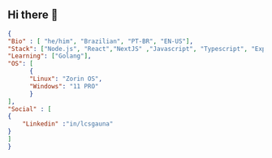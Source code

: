 ## Hi there 🤠

```json
{
"Bio" : [ "he/him", "Brazilian", "PT-BR", "EN-US"],
"Stack": ["Node.js", "React","NextJS" ,"Javascript", "Typescript", "Express", "Fastify", "Postgres" , "Sqlite", "Docker" ],
"Learning": ["Golang"],
"OS": [
      {
	  "Linux": "Zorin OS",
	  "Windows": "11 PRO"
      }
],
"Social" : [
{
    "Linkedin" :"in/lcsgauna"
}
]
}
```
<!--
**lcsgauna/lcsgauna** is a ✨ _special_ ✨ repository because its `README.md` (this file) appears on your GitHub profile.

Here are some ideas to get you started:

- 🔭 I’m currently working on ...
- 🌱 I’m currently learning ...
- 👯 I’m looking to collaborate on ...
- 🤔 I’m looking for help with ...
- 💬 Ask me about ...
- 📫 How to reach me: ...
- 😄 Pronouns: ...
- ⚡ Fun fact: ...
-->
